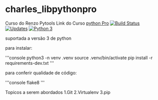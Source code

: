 # charles_libpythonpro
Curso do Renzo Pytools
Link do Curso [python Pro](https://plataforma.dev.pro.br/)
[![Build Status](https://travis-ci.org/charlesnoamlael/charles_libpythonpro.svg?branch=charles_silva)](https://travis-ci.org/charlesnoamlael/charles_libpythonpro)
[![Updates](https://pyup.io/repos/github/charlesnoamlael/charles_libpythonpro/shield.svg)](https://pyup.io/repos/github/charlesnoamlael/charles_libpythonpro/)
[![Python 3](https://pyup.io/repos/github/charlesnoamlael/charles_libpythonpro/python-3-shield.svg)](https://pyup.io/repos/github/charlesnoamlael/charles_libpythonpro/)

suportada a versão 3 de python

para instalar:

'''console
python3 -n venv .venv
source .venv/bin/activate
pip install -r requirements-dev.txt
'''

para conferir qualidade de código:

'''console
flake8
'''

Topicos a serem abordados
1.Git
2.Virtualenv
3.pip
